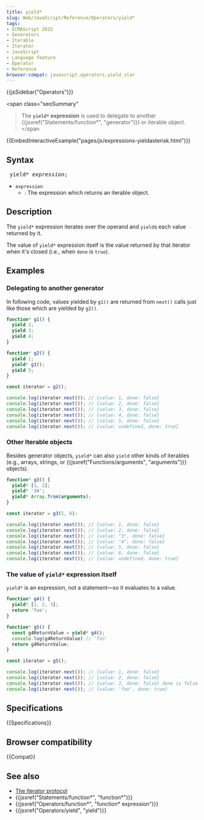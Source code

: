 ```yaml
---
title: yield*
slug: Web/JavaScript/Reference/Operators/yield*
tags:
- ECMAScript 2015
- Generators
- Iterable
- Iterator
- JavaScript
- Language feature
- Operator
- Reference
browser-compat: javascript.operators.yield_star
---
```

{{jsSidebar("Operators")}}

<span class="seoSummary"

> The <strong><code>yield\*</code> expression</strong> is used to delegate to
> another {{jsxref("Statements/function*", "generator")}} or
> iterable object.</span

{{EmbedInteractiveExample("pages/js/expressions-yieldasterisk.html")}}

## Syntax

<pre class="brush: js"> yield* <var>expression</var>;</pre>

- `expression`
  - : The expression which returns an iterable object.

## Description

The `yield*` expression iterates over the operand and `yield`s each value
returned by it.

The value of `yield*` expression itself is the value returned by that iterator
when it's closed (i.e., when `done` is `true`).

## Examples

### Delegating to another generator

In following code, values yielded by `g1()` are returned from `next()` calls
just like those which are yielded by `g2()`.

```js
function* g1() {
  yield 2;
  yield 3;
  yield 4;
}

function* g2() {
  yield 1;
  yield* g1();
  yield 5;
}

const iterator = g2();

console.log(iterator.next()); // {value: 1, done: false}
console.log(iterator.next()); // {value: 2, done: false}
console.log(iterator.next()); // {value: 3, done: false}
console.log(iterator.next()); // {value: 4, done: false}
console.log(iterator.next()); // {value: 5, done: false}
console.log(iterator.next()); // {value: undefined, done: true}
```

### Other Iterable objects

Besides generator objects, `yield*` can also `yield` other kinds of iterables
(e.g., arrays, strings, or
{{jsxref("Functions/arguments", "arguments")}} objects).

```js
function* g3() {
  yield* [1, 2];
  yield* '34';
  yield* Array.from(arguments);
}

const iterator = g3(5, 6);

console.log(iterator.next()); // {value: 1, done: false}
console.log(iterator.next()); // {value: 2, done: false}
console.log(iterator.next()); // {value: "3", done: false}
console.log(iterator.next()); // {value: "4", done: false}
console.log(iterator.next()); // {value: 5, done: false}
console.log(iterator.next()); // {value: 6, done: false}
console.log(iterator.next()); // {value: undefined, done: true}
```

### The value of `yield*` expression itself

`yield*` is an expression, not a statement—so it evaluates to a value.

```js
function* g4() {
  yield* [1, 2, 3];
  return 'foo';
}

function* g5() {
  const g4ReturnValue = yield* g4();
  console.log(g4ReturnValue) // 'foo'
  return g4ReturnValue;
}

const iterator = g5();

console.log(iterator.next()); // {value: 1, done: false}
console.log(iterator.next()); // {value: 2, done: false}
console.log(iterator.next()); // {value: 3, done: false} done is false because g5 generator isn't finished, only g4
console.log(iterator.next()); // {value: 'foo', done: true}
```

## Specifications

{{Specifications}}

## Browser compatibility

{{Compat}}

## See also

- [The Iterator protocol](/en-US/docs/Web/JavaScript/Guide/The_Iterator_protocol)
- {{jsxref("Statements/function*", "function*")}}
- {{jsxref("Operators/function*", "function* expression")}}
- {{jsxref("Operators/yield", "yield")}}
